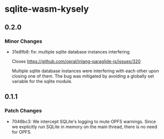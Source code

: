 # sqlite-wasm-kysely

## 0.2.0

### Minor Changes

- 31e8fb8: fix: multiple sqlite database instances interfering

  Closes https://github.com/opral/inlang-paraglide-js/issues/320

  Multiple sqlite database instances were interfering with each other upon closing one of them. The bug was mitigated by avoiding a globally set variable for the sqlite module.

## 0.1.1

### Patch Changes

- 7046bc3: We intercept SQLite's logging to mute OPFS warnings. Since we explicitly run SQLite in memory on the main thread, there is no need for OPFS.
